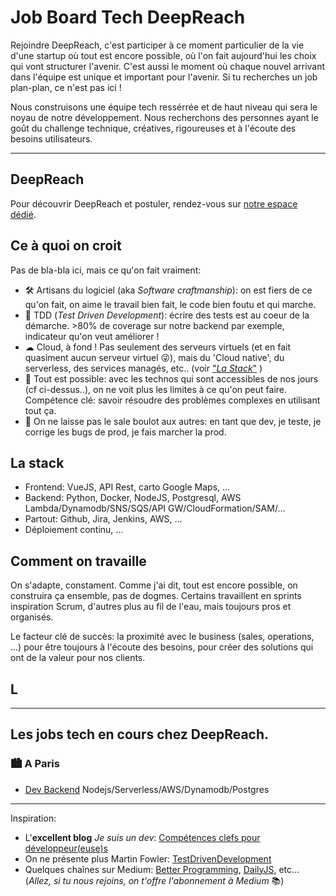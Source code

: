 # Job Board Tech DeepReach

Rejoindre DeepReach, c'est participer à ce moment particulier de la vie d'une startup où tout est encore possible, où l'on fait aujourd'hui les choix qui vont structurer l'avenir. C'est aussi le moment où chaque nouvel arrivant dans l'équipe est unique et important pour l'avenir. Si tu recherches un job plan-plan, ce n'est pas ici !

Nous construisons une équipe tech ressérrée et de haut niveau qui sera le noyau de notre développement. Nous recherchons des personnes ayant le goût du challenge technique, créatives, rigoureuses et à l'écoute des besoins utilisateurs.

---

## DeepReach

Pour découvrir DeepReach et postuler, rendez-vous sur [notre espace dédié](https://www.welcometothejungle.com/fr/companies/deepreach).

## Ce à quoi on croit

Pas de bla-bla ici, mais ce qu'on fait vraiment:

- 🛠 Artisans du logiciel (aka _Software craftmanship_): on est fiers de ce qu'on fait, on aime le travail bien fait, le code bien foutu et qui marche.
- 🔬 TDD (_Test Driven Development_): écrire des tests est au coeur de la démarche. >80% de coverage sur notre backend par exemple, indicateur qu'on veut améliorer !
- ☁ Cloud, à fond ! Pas seulement des serveurs virtuels (et en fait quasiment aucun serveur virtuel 😜), mais du 'Cloud native', du serverless, des services managés, etc.. (voir ["_La Stack_"](#La-Stack) )
- 🚀 Tout est possible: avec les technos qui sont accessibles de nos jours (cf ci-dessus..), on ne voit plus les limites à ce qu'on peut faire. Compétence clé: savoir résoudre des problèmes complexes en utilisant tout ça.
- 💩 On ne laisse pas le sale boulot aux autres: en tant que dev, je teste, je corrige les bugs de prod, je fais marcher la prod.

## La stack

- Frontend: VueJS, API Rest, carto Google Maps, ...
- Backend: Python, Docker, NodeJS, Postgresql, AWS Lambda/Dynamodb/SNS/SQS/API GW/CloudFormation/SAM/...
- Partout: Github, Jira, Jenkins, AWS, ...
- Déploiement continu, ...

## Comment on travaille

On s'adapte, constament. Comme j'ai dit, tout est encore possible, on construira ça ensemble, pas de dogmes. Certains travaillent en sprints inspiration Scrum, d'autres plus au fil de l'eau, mais toujours pros et organisés.

Le facteur clé de succès: la proximité avec le business (sales, operations, ...) pour être toujours à l'écoute des besoins, pour créer des solutions qui ont de la valeur pour nos clients.

## L

---

## Les jobs tech en cours chez DeepReach.

### 🏙 A Paris

- [Dev Backend](Dev-Backend.md) Nodejs/Serverless/AWS/Dynamodb/Postgres

---

Inspiration:

- L'**excellent blog** _Je suis un dev_: [Compétences clefs pour développeur(euse)s](https://www.jesuisundev.com/competences-clefs-pour-developpeurs/)
- On ne présente plus Martin Fowler: [TestDrivenDevelopment](https://martinfowler.com/bliki/TestDrivenDevelopment.html)
- Quelques chaînes sur Medium: [Better Programming](https://medium.com/better-programming), [DailyJS](https://medium.com/dailyjs), etc... (_Allez, si tu nous rejoins, on t'offre l'abonnement à Medium_ 📚)
